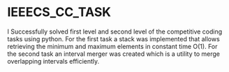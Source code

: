 # IEEECS_CC_TASK

I Successfully solved first level and second level of the competitive coding tasks using python. For the first task a stack was implemented that allows retrieving the minimum and maximum elements in constant time O(1). For the second task an interval merger was created which is a utility to merge overlapping intervals efficiently.
